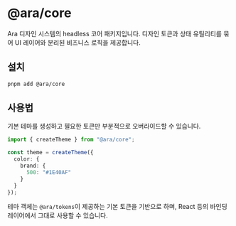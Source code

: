 # @ara/core

Ara 디자인 시스템의 headless 코어 패키지입니다. 디자인 토큰과 상태 유틸리티를 묶어 UI 레이어와 분리된 비즈니스 로직을 제공합니다.

## 설치

```sh
pnpm add @ara/core
```

## 사용법

기본 테마를 생성하고 필요한 토큰만 부분적으로 오버라이드할 수 있습니다.

```ts
import { createTheme } from "@ara/core";

const theme = createTheme({
  color: {
    brand: {
      500: "#1E40AF"
    }
  }
});
```

테마 객체는 `@ara/tokens`이 제공하는 기본 토큰을 기반으로 하며, React 등의 바인딩 레이어에서 그대로 사용할 수 있습니다.
